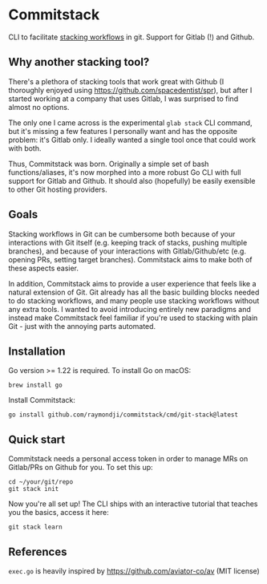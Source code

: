 # Commitstack

CLI to facilitate [stacking workflows](https://www.stacking.dev/) in git. Support for Gitlab (!) and Github.

## Why another stacking tool?

There's a plethora of stacking tools that work great with Github (I thoroughly enjoyed using https://github.com/spacedentist/spr), but after I started working at a company that uses Gitlab, I was surprised to find almost no options.

The only one I came across is the experimental `glab stack` CLI command, but it's missing a few features I personally want and has the opposite problem: it's Gitlab only. I ideally wanted a single tool once that could work with both.

Thus, Commitstack was born. Originally a simple set of bash functions/aliases, it's now morphed into a more robust Go CLI with full support for Gitlab and Github. It should also (hopefully) be easily exensible to other Git hosting providers.

## Goals

Stacking workflows in Git can be cumbersome both because of your interactions with Git itself (e.g. keeping track of stacks, pushing multiple branches), and because of your interactions with Gitlab/Github/etc (e.g. opening PRs, setting target branches). Commitstack aims to make both of these aspects easier.

In addition, Commitstack aims to provide a user experience that feels like a natural extension of Git. Git already has all the basic building blocks needed to do stacking workflows, and many people use stacking workflows without any extra tools. I wanted to avoid introducing entirely new paradigms and instead make Commitstack feel familiar if you're used to stacking with plain Git - just with the annoying parts automated.

## Installation

Go version >= 1.22 is required. To install Go on macOS:
```
brew install go 
```

Install Commitstack:
```
go install github.com/raymondji/commitstack/cmd/git-stack@latest
```

## Quick start

Commitstack needs a personal access token in order to manage MRs on Gitlab/PRs on Github for you. To set this up:
```
cd ~/your/git/repo
git stack init
```

Now you're all set up! The CLI ships with an interactive tutorial that teaches you the basics, access it here:
```
git stack learn
```

## References

`exec.go` is heavily inspired by https://github.com/aviator-co/av (MIT license)
